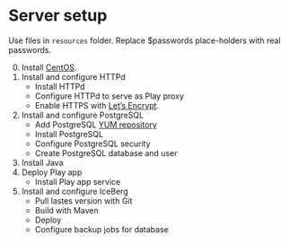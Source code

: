 # Server setup

Use files in `resources` folder. Replace $passwords place-holders with real passwords.

0. Install [CentOS](https://www.centos.org/).
0. Install and configure HTTPd
   * Install HTTPd
   * Configure HTTPd to serve as Play proxy
   * Enable HTTPS with [Let’s Encrypt](https://letsencrypt.org/).  
0. Install and configure PostgreSQL
   * Add PostgreSQL [YUM repository](https://yum.postgresql.org/howtoyum.php)
   * Install PostgreSQL
   * Configure PostgreSQL security
   * Create PostgreSQL database and user
0. Install Java
0. Deploy Play app
   * Install Play app service
0. Install and configure IceBerg
   * Pull lastes version with Git
   * Build with Maven
   * Deploy
   * Configure backup jobs for database
